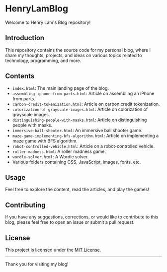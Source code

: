 # HenryLamBlog

Welcome to Henry Lam's Blog repository!

## Introduction

This repository contains the source code for my personal blog, where I share my thoughts, projects, and ideas on various topics related to technology, programming, and more.

## Contents

- `index.html`: The main landing page of the blog.
- `assembling-iphone-from-parts.html`: Article on assembling an iPhone from parts.
- `carbon-credit-tokenization.html`: Article on carbon credit tokenization.
- `colorization-of-grayscale-images.html`: Article on colorization of grayscale images.
- `distinguishing-people-with-masks.html`: Article on distinguishing people with masks.
- `immersive-ball-shooter.html`: An immersive ball shooter game.
- `maze-game-implementing-bfs-algorithm.html`: Article on implementing a maze game with BFS algorithm.
- `robot-controlled-vehicle.html`: Article on a robot-controlled vehicle.
- `roller-madness.html`: A roller madness game.
- `wordle-solver.html`: A Wordle solver.
- Various folders containing CSS, JavaScript, images, fonts, etc.

## Usage

Feel free to explore the content, read the articles, and play the games!

## Contributing

If you have any suggestions, corrections, or would like to contribute to this blog, please feel free to open an issue or submit a pull request.

## License

This project is licensed under the [MIT License](LICENSE).

---

Thank you for visiting my blog!
